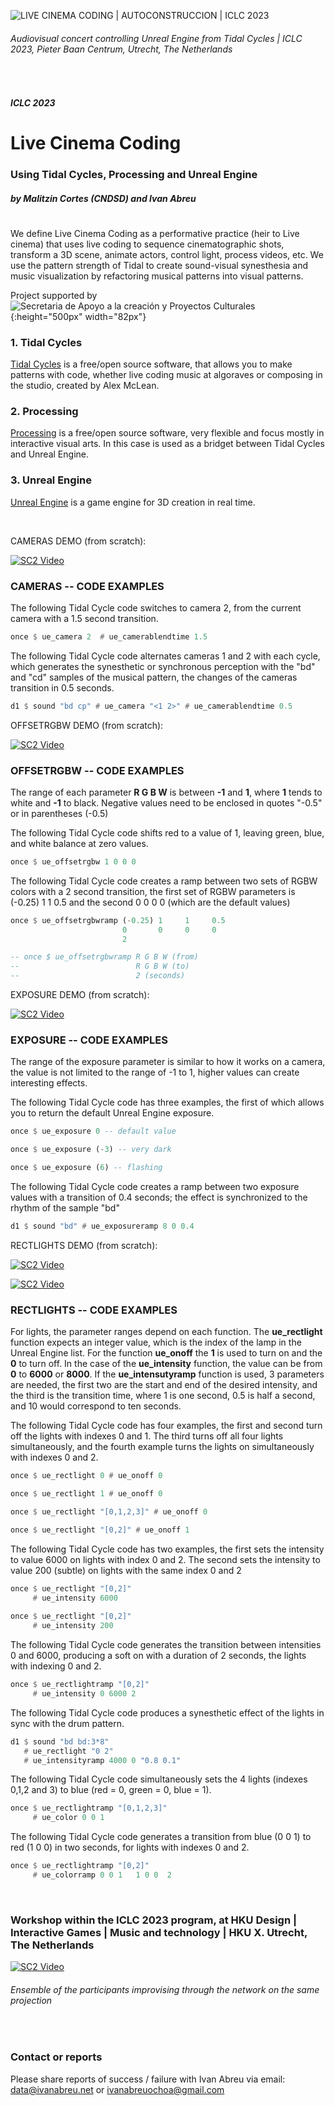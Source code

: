 ![LIVE CINEMA CODING | AUTOCONSTRUCCION | ICLC 2023](https://livecinemacoding.xyz/images/livecinemacoding-iclc2023-01.jpg "LIVE CINEMA CODING | AUTOCONSTRUCCION | ICLC 2023")
###### Audiovisual concert controlling Unreal Engine from Tidal Cycles | ICLC 2023, Pieter Baan Centrum, Utrecht, The Netherlands

<dl>
<br>
</dl>

##### *ICLC 2023*
# Live Cinema Coding 
### Using **Tidal Cycles**, **Processing** and **Unreal Engine**
##### by **Malitzin Cortes (CNDSD)** and **Ivan Abreu**
#

We define Live Cinema Coding as a performative practice (heir to Live cinema) that uses live coding to
sequence cinematographic shots, transform a 3D scene, animate actors, control light, process videos, etc.
We use the pattern strength of Tidal to create sound-visual synesthesia and music visualization by refactoring
musical patterns into visual patterns.

Project supported by
![Secretaria de Apoyo a la creación y Proyectos Culturales](https://livecinemacoding.xyz/images/SecretariaCultura_Fonca_C-02-blue.png){:height="500px" width="82px"}

### 1. Tidal Cycles
<a href="https://tidalcycles.org/" target="_blank">Tidal Cycles</a> is a free/open source software, that allows you to make patterns with code, whether live coding music at algoraves or composing in the studio, created by Alex McLean.

### 2. Processing
<a href="https://processing.org/download" target="_blank">Processing</a> is a free/open source software, very flexible and focus mostly in interactive visual arts. In this case is used as a bridget between Tidal Cycles and Unreal Engine.

### 3. Unreal Engine
<a href="https://www.unrealengine.com/en-US/download" target="_blank">Unreal Engine</a> is a game engine for 3D creation in real time.

<dl>
  <br>
</dl>

CAMERAS DEMO (from scratch):

[![SC2 Video](https://livecinemacoding.xyz/images/workshop-livecinemacoding-cameras-play.jpg)](https://livecinemacoding.xyz/videos/workshop-livecinemacoding-cameras.mp4 "Click to play >") 



### CAMERAS -- CODE EXAMPLES

The following Tidal Cycle code switches to camera 2, from the current camera with a 1.5 second transition.
```haskell
once $ ue_camera 2  # ue_camerablendtime 1.5
```

The following Tidal Cycle code alternates cameras 1 and 2 with each cycle, which generates the synesthetic or synchronous perception with the "bd" and "cd" samples of the musical pattern, the changes of the cameras transition in 0.5 seconds.
```haskell
d1 $ sound "bd cp" # ue_camera "<1 2>" # ue_camerablendtime 0.5
```

OFFSETRGBW DEMO (from scratch):

[![SC2 Video](https://livecinemacoding.xyz/images/workshop-livecinemacoding-offsetrgbw-play.jpg)](https://livecinemacoding.xyz/videos/workshop-livecinemacoding-offsetrgbw.mp4 "Click to play >") 



### OFFSETRGBW -- CODE EXAMPLES

The range of each parameter **R G B W** is between **-1** and **1**, where **1** tends to white and **-1** to black. Negative values need to be enclosed in quotes "-0.5" or in parentheses (-0.5)

The following Tidal Cycle code shifts red to a value of 1, leaving green, blue, and white balance at zero values.

```haskell
once $ ue_offsetrgbw 1 0 0 0
```

The following Tidal Cycle code creates a ramp between two sets of RGBW colors with a 2 second transition, the first set of RGBW parameters is (-0.25) 1 1 0.5 and the second 0 0 0 0 (which are the default values)

```haskell
once $ ue_offsetrgbwramp (-0.25) 1     1     0.5
                         0       0     0     0
                         2

-- once $ ue_offsetrgbwramp R G B W (from)
--                          R G B W (to)
--                          2 (seconds)
```



EXPOSURE DEMO (from scratch):

[![SC2 Video](https://livecinemacoding.xyz/images/workshop-livecinemacoding-exposure-play.jpg)](https://livecinemacoding.xyz/videos/workshop-livecinemacoding-exposure.mp4 "Click to play >") 

### EXPOSURE -- CODE EXAMPLES

The range of the exposure parameter is similar to how it works on a camera, the value is not limited to the range of -1 to 1, higher values can create interesting effects.

The following Tidal Cycle code has three examples, the first of which allows you to return the default Unreal Engine exposure.

```haskell
once $ ue_exposure 0 -- default value

once $ ue_exposure (-3) -- very dark

once $ ue_exposure (6) -- flashing 
```

The following Tidal Cycle code creates a ramp between two exposure values with a transition of 0.4 seconds; the effect is synchronized to the rhythm of the sample "bd"

```haskell
d1 $ sound "bd" # ue_exposureramp 8 0 0.4
```



RECTLIGHTS DEMO (from scratch):

[![SC2 Video](https://livecinemacoding.xyz/images/workshop-livecinemacoding-rectlights-play.jpg)](https://livecinemacoding.xyz/videos/workshop-livecinemacoding-rectlights.mp4 "Click to play >") 

[![SC2 Video](https://livecinemacoding.xyz/images/workshop-livecinemacoding-rectlights-color-play.jpg)](https://livecinemacoding.xyz/videos/workshop-livecinemacoding-rectlights-color.mp4 "Click to play >") 


### RECTLIGHTS -- CODE EXAMPLES

For lights, the parameter ranges depend on each function. The **ue_rectlight** function expects an integer value, which is the index of the lamp in the Unreal Engine list. For the function **ue_onoff** the **1** is used to turn on and the **0** to turn off. In the case of the **ue_intensity** function, the value can be from **0** to **6000** or **8000**. If the **ue_intensutyramp** function is used, 3 parameters are needed, the first two are the start and end of the desired intensity, and the third is the transition time, where 1 is one second, 0.5 is half a second, and 10 would correspond to ten seconds.

The following Tidal Cycle code has four examples, the first and second turn off the lights with indexes 0 and 1. The third turns off all four lights simultaneously, and the fourth example turns the lights on simultaneously with indexes 0 and 2.

```haskell
once $ ue_rectlight 0 # ue_onoff 0

once $ ue_rectlight 1 # ue_onoff 0

once $ ue_rectlight "[0,1,2,3]" # ue_onoff 0

once $ ue_rectlight "[0,2]" # ue_onoff 1
```

The following Tidal Cycle code has two examples, the first sets the intensity to value 6000 on lights with index 0 and 2. The second sets the intensity to value 200 (subtle) on lights with the same index 0 and 2

```haskell
once $ ue_rectlight "[0,2]"
     # ue_intensity 6000
     
once $ ue_rectlight "[0,2]"
     # ue_intensity 200
```

The following Tidal Cycle code generates the transition between intensities 0 and 6000, producing a soft on with a duration of 2 seconds, the lights with indexing 0 and 2.

```haskell
once $ ue_rectlightramp "[0,2]"
     # ue_intensity 0 6000 2
```

The following Tidal Cycle code produces a synesthetic effect of the lights in sync with the drum pattern.

```haskell
d1 $ sound "bd bd:3*8"
   # ue_rectlight "0 2"
   # ue_intensityramp 4000 0 "0.8 0.1"
```

The following Tidal Cycle code simultaneously sets the 4 lights (indexes 0,1,2 and 3) to blue (red = 0, green = 0, blue = 1).

```haskell
once $ ue_rectlightramp "[0,1,2,3]"
     # ue_color 0 0 1
```

The following Tidal Cycle code generates a transition from blue (0 0 1) to red (1 0 0) in two seconds, for lights with indexes 0 and 2.

```haskell
once $ ue_rectlightramp "[0,2]"
     # ue_colorramp 0 0 1   1 0 0  2
```

<dl>
  <br>
</dl>

### Workshop within the ICLC 2023 program, at HKU Design | Interactive Games | Music and technology | HKU X. Utrecht, The Netherlands

[![SC2 Video](https://livecinemacoding.xyz/images/workshop-livecinemacoding-participants-play.jpg)](https://livecinemacoding.xyz/videos/workshop-livecinemacoding-participants.mp4 "Click to play >") 
###### Ensemble of the participants improvising through the network on the same projection

<dl>
  <br>
</dl>



### Contact or reports

Please share reports of success / failure with Ivan Abreu via email: data@ivanabreu.net or ivanabreuochoa@gmail.com
